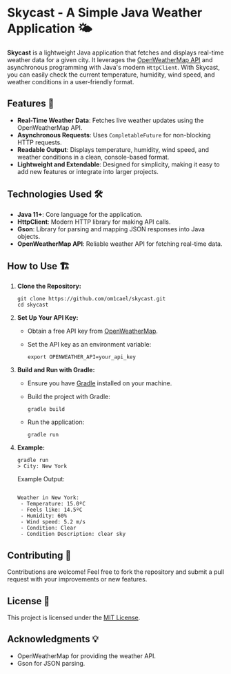 # Skycast - A Simple Java Weather Application 🌤️

**Skycast** is a lightweight Java application that fetches and displays real-time weather data for a given city. It leverages the [OpenWeatherMap API](https://openweathermap.org/api) and asynchronous programming with Java's modern `HttpClient`. With Skycast, you can easily check the current temperature, humidity, wind speed, and weather conditions in a user-friendly format.

## Features 🚀
- **Real-Time Weather Data**: Fetches live weather updates using the OpenWeatherMap API.
- **Asynchronous Requests**: Uses `CompletableFuture` for non-blocking HTTP requests.
- **Readable Output**: Displays temperature, humidity, wind speed, and weather conditions in a clean, console-based format.
- **Lightweight and Extendable**: Designed for simplicity, making it easy to add new features or integrate into larger projects.

## Technologies Used 🛠️
- **Java 11+**: Core language for the application.
- **HttpClient**: Modern HTTP library for making API calls.
- **Gson**: Library for parsing and mapping JSON responses into Java objects.
- **OpenWeatherMap API**: Reliable weather API for fetching real-time data.

## How to Use 🏗️

1.  **Clone the Repository:**
    
    ```
    git clone https://github.com/om1cael/skycast.git
    cd skycast
    ```
    
2.  **Set Up Your API Key:**
    *   Obtain a free API key from [OpenWeatherMap](https://openweathermap.org/api).
    *   Set the API key as an environment variable:
        
        ```
        export OPENWEATHER_API=your_api_key
        ```
        
3.  **Build and Run with Gradle:**
    *   Ensure you have [Gradle](https://gradle.org/install/) installed on your machine.
    *   Build the project with Gradle:
        
        ```
        gradle build
        ```
        
    *   Run the application:
        
        ```
        gradle run
        ```
        
4.  **Example:**
    
    ```
    gradle run
    > City: New York
    ```
    
    Example Output:
    
    ```
    
    Weather in New York:
     - Temperature: 15.0ºC
     - Feels like: 14.5ºC
     - Humidity: 60%
     - Wind speed: 5.2 m/s
     - Condition: Clear
     - Condition Description: clear sky
    ```

## Contributing 🤝
Contributions are welcome! Feel free to fork the repository and submit a pull request with your improvements or new features.

## License 📜
This project is licensed under the [MIT License](LICENSE). 

## Acknowledgments 💡
- OpenWeatherMap for providing the weather API.
- Gson for JSON parsing.
